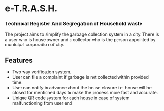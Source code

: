 # e-T.R.A.S.H. #

### Technical Register And Segregation of Household waste ###
The project aims to simplify the garbage collection system in a city. There is a user who is house owner and a collector who is the person appointed by municipal corporation of city.

## Features ##
- Two way verification system. 
- User can file a complaint if garbage is not collected within provided time.
- User can notify in advance about the house closure i.e. house will be closed for mentioned days to make the process more fast and accurate.
- Unique QR code system for each house in case of system malfunctioning from user end
